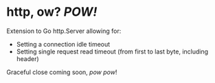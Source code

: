 http, ow? *POW!*
======

Extension to Go http.Server allowing for:

- Setting a connection idle timeout
- Setting single request read timeout (from first to last byte, including header)

Graceful close coming soon, *pow pow*!
